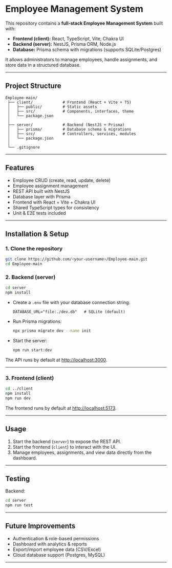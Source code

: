 # Employee Management System

This repository contains a **full-stack Employee Management System** built with:

- **Frontend (client):** React, TypeScript, Vite, Chakra UI  
- **Backend (server):** NestJS, Prisma ORM, Node.js  
- **Database:** Prisma schema with migrations (supports SQLite/Postgres)  

It allows administrators to manage employees, handle assignments, and store data in a structured database.

---

##  Project Structure
```
Employee-main/
 ├── client/             # Frontend (React + Vite + TS)
 │   ├── public/         # Static assets
 │   ├── src/            # Components, interfaces, theme
 │   └── package.json
 │
 ├── server/             # Backend (NestJS + Prisma)
 │   ├── prisma/         # Database schema & migrations
 │   ├── src/            # Controllers, services, modules
 │   └── package.json
 │
 └── .gitignore
```

---

##  Features
- Employee CRUD (create, read, update, delete)  
- Employee assignment management  
- REST API built with NestJS  
- Database layer with Prisma  
- Frontend with React + Vite + Chakra UI  
- Shared TypeScript types for consistency  
- Unit & E2E tests included  

---

##  Installation & Setup

### 1. Clone the repository
```bash
git clone https://github.com/<your-username>/Employee-main.git
cd Employee-main
```

### 2. Backend (server)
```bash
cd server
npm install
```

- Create a `.env` file with your database connection string:
  ```env
  DATABASE_URL="file:./dev.db"   # SQLite (default)
  ```
- Run Prisma migrations:
  ```bash
  npx prisma migrate dev --name init
  ```
- Start the server:
  ```bash
  npm run start:dev
  ```

The API runs by default at [http://localhost:3000](http://localhost:3000).

---

### 3. Frontend (client)
```bash
cd ../client
npm install
npm run dev
```

The frontend runs by default at [http://localhost:5173](http://localhost:5173).

---

##  Usage
1. Start the backend (`server`) to expose the REST API.  
2. Start the frontend (`client`) to interact with the UI.  
3. Manage employees, assignments, and view data directly from the dashboard.  

---

##  Testing
Backend:
```bash
cd server
npm run test
```

---

##  Future Improvements
- Authentication & role-based permissions  
- Dashboard with analytics & reports  
- Export/import employee data (CSV/Excel)  
- Cloud database support (Postgres, MySQL)  

---
